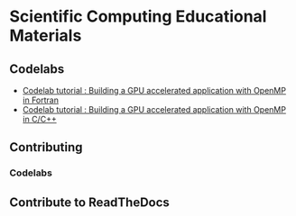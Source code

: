 # Scientific Computing Educational Materials


## Codelabs

* [Codelab tutorial : Building a GPU accelerated application with OpenMP in Fortran](https://fluidnumerics.github.io/scientific-computing-edu/docs/codelabs/build-a-gpu-app-openmp-fortran/index.html#0)
* [Codelab tutorial : Building a GPU accelerated application with OpenMP in C/C++](https://fluidnumerics.github.io/scientific-computing-edu/docs/codelabs/build-a-gpu-app-openmp-c/index.html#0)

## Contributing

### Codelabs


## Contribute to ReadTheDocs


